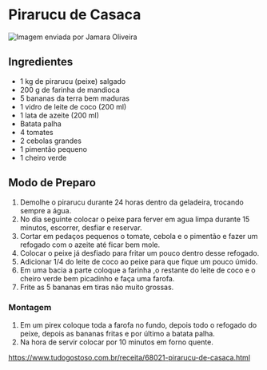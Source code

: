 # Pirarucu de Casaca

![Imagem enviada por Jamara Oliveira](https://img.itdg.com.br/tdg/images/recipes/000/068/021/232712/232712_original.jpg?mode=crop&width=710&height=400)

## Ingredientes

- 1 kg de pirarucu (peixe) salgado
- 200 g de farinha de mandioca
- 5 bananas da terra bem maduras
- 1 vidro de leite de coco (200 ml)
- 1 lata de azeite (200 ml)
- Batata palha
- 4 tomates
- 2 cebolas grandes
- 1 pimentão pequeno
- 1 cheiro verde

## Modo de Preparo

1. Demolhe o pirarucu durante 24 horas dentro da geladeira, trocando sempre a água.
2. No dia seguinte colocar o peixe para ferver em agua limpa durante 15 minutos, escorrer, desfiar e reservar.
3. Cortar em pedaços pequenos o tomate, cebola e o pimentão e fazer um refogado com o azeite até ficar bem mole.
4. Colocar o peixe já desfiado para fritar um pouco dentro desse refogado.
5. Adicionar 1/4 do leite de coco ao peixe para que fique um pouco úmido.
6. Em uma bacia a parte coloque a farinha ,o restante do leite de coco e o cheiro verde bem picadinho e faça uma farofa.
7. Frite as 5 bananas em tiras não muito grossas.

### Montagem

1. Em um pirex coloque toda a farofa no fundo, depois todo o refogado do peixe, depois as bananas fritas e por último a batata palha.
2. Na hora de servir colocar por 10 minutos em forno quente.

https://www.tudogostoso.com.br/receita/68021-pirarucu-de-casaca.html
